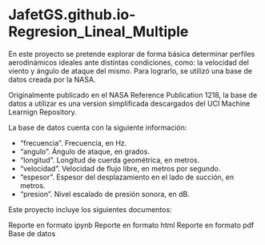 # JafetGS.github.io-Regresion_Lineal_Multiple

En este proyecto se pretende explorar de forma básica determinar perfiles aerodinámicos ideales ante distintas condiciones, como: la velocidad del
viento y ángulo de ataque del mismo. Para lograrlo, se utilizó una base de datos creada por la NASA.

Originalmente publicado en el NASA Reference Publication 1218, la base de datos a utilizar es una version simplificada descargados del UCI Machine Learnign Repository.

La base de datos cuenta con la siguiente información:

- “frecuencia”. Frecuencia, en Hz.
- “angulo”. Ángulo de ataque, en grados.
- “longitud”. Longitud de cuerda geométrica, en metros.
- “velocidad”. Velocidad de flujo libre, en metros por segundo.
- “espesor”. Espesor del desplazamiento en el lado de succión, en metros.
- “presion”. Nivel escalado de presión sonora, en dB.

Este proyecto incluye los siguientes documentos:

Reporte en formato ipynb
Reporte en formato html
Reporte en formato pdf
Base de datos

